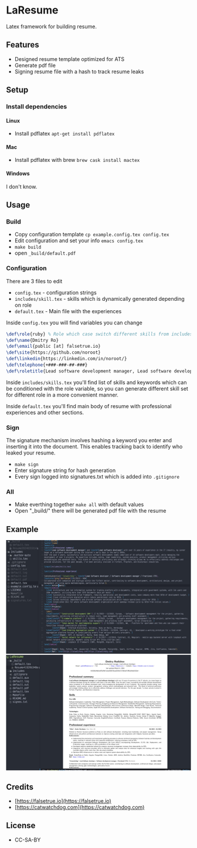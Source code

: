 # LaResume

Latex framework for building resume.

## Features

* Designed resume template optimized for ATS
* Generate pdf file
* Signing resume file with a hash to track resume leaks 

## Setup 
### Install dependencies

#### Linux
* Install pdflatex `apt-get install pdflatex`

#### Mac
* Install pdflatex with brew `brew cask install mactex`

#### Windows

I don't know.

## Usage

### Build
* Copy configuration template `cp example.config.tex config.tex`
* Edit configuration and set your info `emacs config.tex`
* `make build`
* open `_build/default.pdf`

### Configuration 

There are 3 files to edit
* `config.tex` - configuration strings
* `includes/skill.tex` - skills which is dynamically generated depending on role
* `default.tex` - Main file with the experiences

Inside `config.tex` you will find variables you can change 

``` tex
\def\role{ruby} % Role which case switch different skills from includes/skills.tex
\def\name{Dmitry Ro}
\def\email{public [at] falsetrue.io}
\def\site{https://github.com/noroot}
\def\linkedin{https://linkedin.com/in/noroot/}
\def\telephone{+###-###-##-###}
\def\roletitle{Lead software development manager, Lead software developer.}
```

Inside `includes/skills.tex` you'll find list of skills and keywords which can be conditioned with the role variable, so you can generate different skill set for different role in a more convenient manner.

Inside `default.tex` you'll find main body of resume with professional experiences and other sections. 

### Sign
The signature mechanism involves hashing a keyword you enter and inserting it into the document. This enables tracking back to identify who leaked your resume.

* `make sign`
* Enter signature string for hash generation
* Every sign logged into signatures.txt which is added into `.gitignore` 

### All
* Make everthing together `make all` with default values
* Open "_build/" there will be generated pdf file with the resume

## Example

![./screenshot0.jpeg](./screenshot0.jpeg)
![./screenshot1.png](./screenshot1.png)

## Credits

* [https://falsetrue.io](https://falsetrue.io)
* [https://catwatchdog.com](https://catwatchdog.com)

## License
* СС-SA-BY

